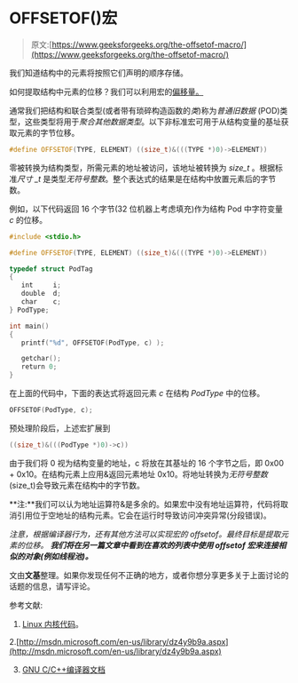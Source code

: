 # OFFSETOF()宏

> 原文:[https://www.geeksforgeeks.org/the-offsetof-macro/](https://www.geeksforgeeks.org/the-offsetof-macro/)

我们知道结构中的元素将按照它们声明的顺序存储。

如何提取结构中元素的位移？我们可以利用宏的[偏移量。](http://en.wikipedia.org/wiki/Offsetof)

通常我们把结构和联合类型(或者带有琐碎构造函数的*类*)称为*普通旧数据* (POD)类型，这些类型将用于*聚合其他数据类型*。以下非标准宏可用于从结构变量的基址获取元素的字节位移。

```cpp
#define OFFSETOF(TYPE, ELEMENT) ((size_t)&(((TYPE *)0)->ELEMENT))
```

零被转换为结构类型，所需元素的地址被访问，该地址被转换为 *size_t* 。根据标准*尺寸 _t* 是类型*无符号整数*。整个表达式的结果是在结构中放置元素后的字节数。

例如，以下代码返回 16 个字节(32 位机器上考虑填充)作为结构 Pod 中字符变量 *c* 的位移。

```cpp
#include <stdio.h>

#define OFFSETOF(TYPE, ELEMENT) ((size_t)&(((TYPE *)0)->ELEMENT))

typedef struct PodTag
{
   int     i;
   double  d;
   char    c;
} PodType;

int main()
{
   printf("%d", OFFSETOF(PodType, c) );

   getchar();
   return 0;
}
```

在上面的代码中，下面的表达式将返回元素 *c* 在结构 *PodType* 中的位移。

```cpp
OFFSETOF(PodType, c);
```

预处理阶段后，上述宏扩展到

```cpp
((size_t)&(((PodType *)0)->c))
```

由于我们将 0 视为结构变量的地址，c 将放在其基址的 16 个字节之后，即 0x00 + 0x10。在结构元素上应用&返回元素地址 0x10。将地址转换为*无符号整数* (size_t)会导致元素在结构中的字节数。

**注:**我们可以认为地址运算符&是多余的。如果宏中没有地址运算符，代码将取消引用位于空地址的结构元素。它会在运行时导致访问冲突异常(分段错误)。

*注意，根据编译器行为，还有其他方法可以实现宏的 offsetof。最终目标是提取元素的位移。* ***我们将在另一篇文章中看到在喜欢的列表中使用 offsetof 宏来连接相似的对象(例如线程池)。***

文由**文基**整理。如果你发现任何不正确的地方，或者你想分享更多关于上面讨论的话题的信息，请写评论。

参考文献:

1. [Linux 内核代码](http://www.kernel.org/)。

2.[http://msdn.microsoft.com/en-us/library/dz4y9b9a.aspx](http://msdn.microsoft.com/en-us/library/dz4y9b9a.aspx)

3. [GNU C/C++编译器文档](http://gcc.gnu.org/onlinedocs/)